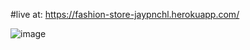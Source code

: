 #live at: https://fashion-store-jaypnchl.herokuapp.com/


![image](https://user-images.githubusercontent.com/59575687/176601967-e2f17236-a263-424f-a164-8e402d5e1df8.png)
